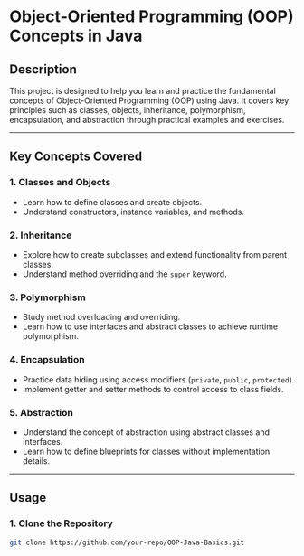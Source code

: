 # Object-Oriented Programming (OOP) Concepts in Java

## Description  
This project is designed to help you learn and practice the fundamental concepts of Object-Oriented Programming (OOP) using Java. It covers key principles such as classes, objects, inheritance, polymorphism, encapsulation, and abstraction through practical examples and exercises.

---

## Key Concepts Covered  

### 1. **Classes and Objects**  
   - Learn how to define classes and create objects.  
   - Understand constructors, instance variables, and methods.  

### 2. **Inheritance**  
   - Explore how to create subclasses and extend functionality from parent classes.  
   - Understand method overriding and the `super` keyword.  

### 3. **Polymorphism**  
   - Study method overloading and overriding.  
   - Learn how to use interfaces and abstract classes to achieve runtime polymorphism.  

### 4. **Encapsulation**  
   - Practice data hiding using access modifiers (`private`, `public`, `protected`).  
   - Implement getter and setter methods to control access to class fields.  

### 5. **Abstraction**  
   - Understand the concept of abstraction using abstract classes and interfaces.  
   - Learn how to define blueprints for classes without implementation details.  

---

## Usage  

### 1. **Clone the Repository**  
   ```bash  
   git clone https://github.com/your-repo/OOP-Java-Basics.git  

